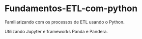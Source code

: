 # Fundamentos-ETL-com-python

Familiarizando com os processos de ETL usando o Python. 

Utilizando Jupyter e frameworks Panda e Pandera.
